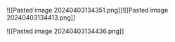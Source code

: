 
![[Pasted image 20240403134351.png]]![[Pasted image 20240403134413.png]]


![[Pasted image 20240403134436.png]]